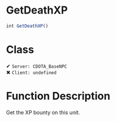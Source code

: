 # GetDeathXP
```js
int GetDeathXP()
```
# Class
✔ `Server: CDOTA_BaseNPC`  
✖ `Client: undefined`  

# Function Description
Get the XP bounty on this unit.

